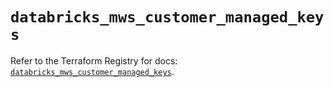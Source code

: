 # `databricks_mws_customer_managed_keys`

Refer to the Terraform Registry for docs: [`databricks_mws_customer_managed_keys`](https://registry.terraform.io/providers/databricks/databricks/1.37.1/docs/resources/mws_customer_managed_keys).
